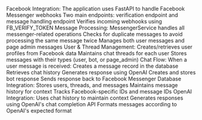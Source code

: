Facebook Integration:
The application uses FastAPI to handle Facebook Messenger webhooks
Two main endpoints: verification endpoint and message handling endpoint
Verifies incoming webhooks using FB_VERIFY_TOKEN
Message Processing:
MessengerService handles all messenger-related operations
Checks for duplicate messages to avoid processing the same message twice
Manages both user messages and page admin messages
User & Thread Management:
Creates/retrieves user profiles from Facebook data
Maintains chat threads for each user
Stores messages with their types (user, bot, or page_admin)
Chat Flow:
When a user message is received:
Creates a message record in the database
Retrieves chat history
Generates response using OpenAI
Creates and stores bot response
Sends response back to Facebook Messenger
Database Integration:
Stores users, threads, and messages
Maintains message history for context
Tracks Facebook-specific IDs and message IDs
OpenAI Integration:
Uses chat history to maintain context
Generates responses using OpenAI's chat completion API
Formats messages according to OpenAI's expected format
